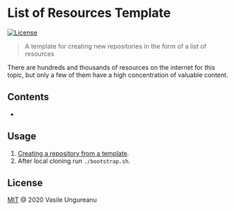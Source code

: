 # List of Resources Template

<a href="https://github.com/VasileUngureanu/repository-template/blob/master/LICENSE"><img src="https://img.shields.io/badge/license-MIT-green.svg" alt="License"></a>

> A template for creating new repositories in the form of a list of resources

There are hundreds and thousands of resources on the internet for this topic, but only a few of them have a high concentration of valuable content.

## Contents

* []()

## Usage

1. [Creating a repository from a template](https://help.github.com/en/articles/creating-a-repository-from-a-template).
1. After local cloning run `./bootstrap.sh`.

License
-------

[MIT](LICENSE) @ 2020 Vasile Ungureanu
